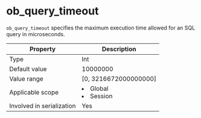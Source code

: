 # ob_query_timeout

`ob_query_timeout` specifies the maximum execution time allowed for an SQL query in microseconds.

| **Property** | **Description** |
|---------|------------------------------------------------------------------------------------------------------------|
| Type | Int |
| Default value | 10000000 |
| Value range | \[0, 3216672000000000\] |
| Applicable scope | <li> Global   <li> Session |
| Involved in serialization | Yes |
